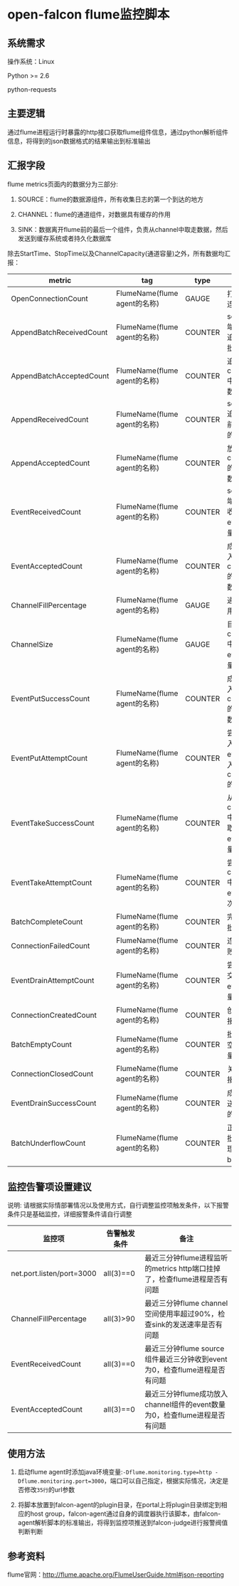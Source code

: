 open-falcon flume监控脚本
================================

系统需求
--------------------------------
操作系统：Linux

Python >= 2.6

python-requests


主要逻辑
--------------------------------
通过flume进程运行时暴露的http接口获取flume组件信息，通过python解析组件信息，将得到的json数据格式的结果输出到标准输出

汇报字段
--------------------------------

flume metrics页面内的数据分为三部分: 

1. SOURCE：flume的数据源组件，所有收集日志的第一个到达的地方

2. CHANNEL：flume的通道组件，对数据具有缓存的作用

3. SINK：数据离开flume前的最后一个组件，负责从channel中取走数据，然后发送到缓存系统或者持久化数据库

除去StartTime、StopTime以及ChannelCapacity(通道容量)之外，所有数据均汇报：

| metric |  tag | type | note |
|-----|------|------|------|
|OpenConnectionCount|FlumeName(flume agent的名称)|GAUGE|打开的连接数|
|AppendBatchReceivedCount|FlumeName(flume agent的名称)|COUNTER|source端刚刚追加的批数量|
|AppendBatchAcceptedCount|FlumeName(flume agent的名称)|COUNTER|追加到channel中的批数量|
|AppendReceivedCount|FlumeName(flume agent的名称)|COUNTER|source追加目前收到的数量|
|AppendAcceptedCount|FlumeName(flume agent的名称)|COUNTER|放入channel的event数量|
|EventReceivedCount|FlumeName(flume agent的名称)|COUNTER|source端成功收到的event数量|
|EventAcceptedCount|FlumeName(flume agent的名称)|COUNTER|成功放入channel的event数量|
|ChannelFillPercentage|FlumeName(flume agent的名称)|GAUGE|通道使用比例|
|ChannelSize|FlumeName(flume agent的名称)|GAUGE|目前在channel中的event数量|
|EventPutSuccessCount|FlumeName(flume agent的名称)|COUNTER|成功放入channel的event数量|
|EventPutAttemptCount|FlumeName(flume agent的名称)|COUNTER|尝试放入将event放入channel的次数|
|EventTakeSuccessCount|FlumeName(flume agent的名称)|COUNTER|从channel中成功取走的event数量|
|EventTakeAttemptCount|FlumeName(flume agent的名称)|COUNTER|尝试从channel中取走event的次数|
|BatchCompleteCount|FlumeName(flume agent的名称)|COUNTER|完成的批数量|
|ConnectionFailedCount|FlumeName(flume agent的名称)|COUNTER|连接失败数|
|EventDrainAttemptCount|FlumeName(flume agent的名称)|COUNTER|尝试提交的event数量|
|ConnectionCreatedCount|FlumeName(flume agent的名称)|COUNTER|创建连接数|
|BatchEmptyCount|FlumeName(flume agent的名称)|COUNTER|批量取空的数量|
|ConnectionClosedCount|FlumeName(flume agent的名称)|COUNTER|关闭连接数量|
|EventDrainSuccessCount|FlumeName(flume agent的名称)|COUNTER|成功发送event的数量|
|BatchUnderflowCount|FlumeName(flume agent的名称)|COUNTER|正处于批量处理的batch数|


监控告警项设置建议
--------------------------------

说明: 请根据实际情部署情况以及使用方式，自行调整监控项触发条件，以下报警条件只是基础监控，详细报警条件请自行调整

| 监控项 | 告警触发条件 | 备注 |
|-----|-----|-----|
|net.port.listen/port=3000|all(3)==0|最近三分钟flume进程监听的metrics http端口挂掉了，检查flume进程是否有问题|
|ChannelFillPercentage|all(3)>90|最近三分钟flume channel空间使用率超过90%，检查sink的发送速率是否有问题|
|EventReceivedCount|all(3)==0|最近三分钟flume source组件最近三分钟收到event为0，检查flume进程是否有问题|
|EventAcceptedCount|all(3)==0|最近三分钟flume成功放入channel组件的event数量为0，检查flume进程是否有问题|

使用方法
--------------------------------
1. 启动flume agent时添加java环境变量:```-Dflume.monitoring.type=http -Dflume.monitoring.port=3000```，端口可以自己指定，根据实际情况，决定是否修改```35行```的url参数

2. 将脚本放置到falcon-agent的plugin目录，在portal上将plugin目录绑定到相应的host group，falcon-agent通过自身的调度器执行该脚本，由falcon-agent解析脚本的标准输出，将得到监控项推送到falcon-judge进行报警阀值判断判断

参考资料
--------------------------------
flume官网：http://flume.apache.org/FlumeUserGuide.html#json-reporting
